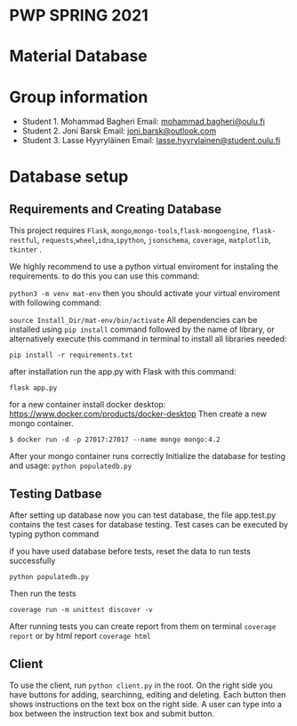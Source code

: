 # PWP SPRING 2021
# Material Database
# Group information
* Student 1. Mohammad Bagheri Email: mohammad.bagheri@oulu.fi
* Student 2. Joni Barsk  Email: joni.barsk@outlook.com
* Student 3. Lasse Hyyryläinen Email: lasse.hyyrylainen@student.oulu.fi

# Database setup
## Requirements and Creating Database
This project requires `Flask`, `mongo`,`mongo-tools`,`flask-mongoengine`, `flask-restful`, `requests`,`wheel`,`idna`,`ipython`, `jsonschema`, `coverage`, `matplotlib`, `tkinter` .

We highly recommend to use a python virtual enviroment for instaling the requirements. to do this you can use this command:

`python3 -m venv mat-env`
then you should activate your virtual enviroment with following command:

`source Install_Dir/mat-env/bin/activate`
All dependencies can be installed using `pip install` command followed by the name of library, or alternatively execute this command in terminal to install all libraries needed: 

`pip install -r requirements.txt`

after installation run the app.py with Flask with this command:

`flask app.py`

for a new container install docker desktop:
https://www.docker.com/products/docker-desktop
Then create a new mongo container. 

`$ docker run -d -p 27017:27017 --name mongo mongo:4.2`

After your mongo container runs correctly
Initialize the database for testing and usage:
`python populatedb.py`


## Testing Datbase
After setting up database now you can test database, the file app.test.py contains the test cases for database testing. Test cases can be executed by typing python command

if you have used database before tests, reset the data to run tests successfully

`python populatedb.py`

Then run the tests

`coverage run -m unittest discover -v`

After running tests you can create report from them
on terminal
`coverage report`
or by html report
`coverage html`

## Client
To use the client, run ``python client.py`` in the root. On the right side you have buttons for adding, searchinng, editing and deleting. Each button then shows instructions on the text box on the right side. A user can type into a box between the instruction text box and submit button.

